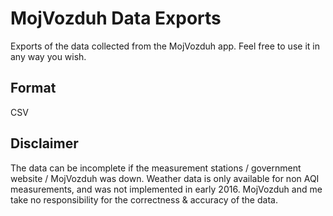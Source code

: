 # MojVozduh Data Exports
Exports of the data collected from the MojVozduh app.
Feel free to use it in any way you wish.

## Format
CSV

## Disclaimer
The data can be incomplete if the measurement stations / government website / MojVozduh was down.
Weather data is only available for non AQI measurements, and was not implemented in early 2016.
MojVozduh and me take no responsibility for the correctness & accuracy of the data.
